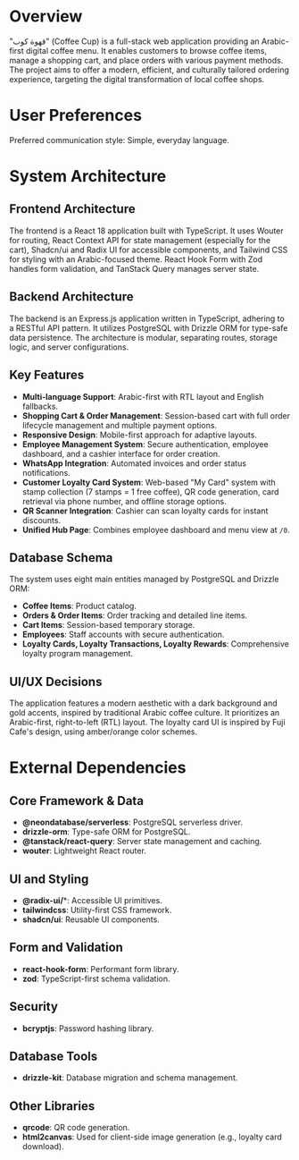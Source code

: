 # Overview

"قهوة كوب" (Coffee Cup) is a full-stack web application providing an Arabic-first digital coffee menu. It enables customers to browse coffee items, manage a shopping cart, and place orders with various payment methods. The project aims to offer a modern, efficient, and culturally tailored ordering experience, targeting the digital transformation of local coffee shops.

# User Preferences

Preferred communication style: Simple, everyday language.

# System Architecture

## Frontend Architecture
The frontend is a React 18 application built with TypeScript. It uses Wouter for routing, React Context API for state management (especially for the cart), Shadcn/ui and Radix UI for accessible components, and Tailwind CSS for styling with an Arabic-focused theme. React Hook Form with Zod handles form validation, and TanStack Query manages server state.

## Backend Architecture
The backend is an Express.js application written in TypeScript, adhering to a RESTful API pattern. It utilizes PostgreSQL with Drizzle ORM for type-safe data persistence. The architecture is modular, separating routes, storage logic, and server configurations.

## Key Features
- **Multi-language Support**: Arabic-first with RTL layout and English fallbacks.
- **Shopping Cart & Order Management**: Session-based cart with full order lifecycle management and multiple payment options.
- **Responsive Design**: Mobile-first approach for adaptive layouts.
- **Employee Management System**: Secure authentication, employee dashboard, and a cashier interface for order creation.
- **WhatsApp Integration**: Automated invoices and order status notifications.
- **Customer Loyalty Card System**: Web-based "My Card" system with stamp collection (7 stamps = 1 free coffee), QR code generation, card retrieval via phone number, and offline storage options.
- **QR Scanner Integration**: Cashier can scan loyalty cards for instant discounts.
- **Unified Hub Page**: Combines employee dashboard and menu view at `/0`.

## Database Schema
The system uses eight main entities managed by PostgreSQL and Drizzle ORM:
- **Coffee Items**: Product catalog.
- **Orders & Order Items**: Order tracking and detailed line items.
- **Cart Items**: Session-based temporary storage.
- **Employees**: Staff accounts with secure authentication.
- **Loyalty Cards, Loyalty Transactions, Loyalty Rewards**: Comprehensive loyalty program management.

## UI/UX Decisions
The application features a modern aesthetic with a dark background and gold accents, inspired by traditional Arabic coffee culture. It prioritizes an Arabic-first, right-to-left (RTL) layout. The loyalty card UI is inspired by Fuji Cafe's design, using amber/orange color schemes.

# External Dependencies

## Core Framework & Data
- **@neondatabase/serverless**: PostgreSQL serverless driver.
- **drizzle-orm**: Type-safe ORM for PostgreSQL.
- **@tanstack/react-query**: Server state management and caching.
- **wouter**: Lightweight React router.

## UI and Styling
- **@radix-ui/***: Accessible UI primitives.
- **tailwindcss**: Utility-first CSS framework.
- **shadcn/ui**: Reusable UI components.

## Form and Validation
- **react-hook-form**: Performant form library.
- **zod**: TypeScript-first schema validation.

## Security
- **bcryptjs**: Password hashing library.

## Database Tools
- **drizzle-kit**: Database migration and schema management.

## Other Libraries
- **qrcode**: QR code generation.
- **html2canvas**: Used for client-side image generation (e.g., loyalty card download).
